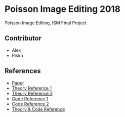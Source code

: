 # Poisson Image Editing 2018
Poisson Image Editing, ISM Final Project

## Contributor
- Alex
- Riska

## References
- [Paper](https://dl.acm.org/citation.cfm?id=882269)
- [Theory Reference 1](http://vision.gel.ulaval.ca/~jflalonde/cours/4105/h14/tps/results/project/raziehtoony/index.html)
- [Theory Reference 2](https://sandipanweb.wordpress.com/2017/10/03/some-variational-image-processing-possion-image-editing-and-its-applications/)
- [Code Reference 1](https://github.com/cheind/poisson-image-editing)
- [Code Reference 2](http://www.howardzzh.com/research/poissonImageEditing/index.htm)
- [Theory & Code Reference](http://www.ctralie.com/Teaching/PoissonImageEditing/)
